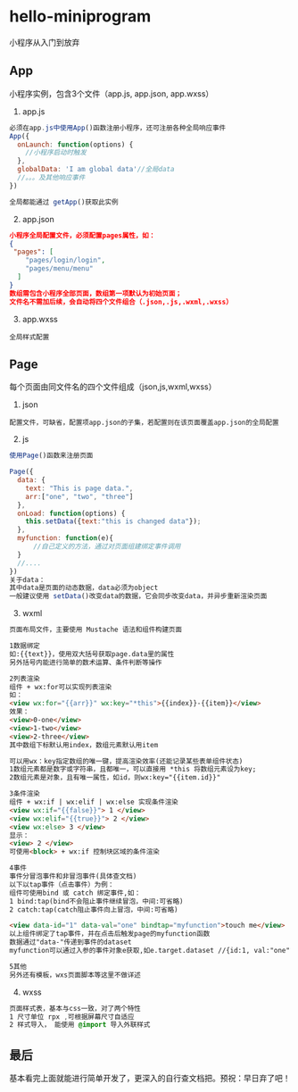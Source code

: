 # hello-miniprogram
小程序从入门到放弃


## App
小程序实例，包含3个文件（app.js, app.json, app.wxss）       
1. app.js       
```JavaScript
必须在app.js中使用App()函数注册小程序，还可注册各种全局响应事件
App({
  onLaunch: function(options) {
    //小程序启动时触发
  },
  globalData: 'I am global data'//全局data
  //。。。及其他响应事件
})

全局都能通过 getApp()获取此实例
```

2. app.json
```json
小程序全局配置文件，必须配置pages属性，如：
{
 "pages": [
    "pages/login/login",
    "pages/menu/menu"
  ]
}
数组需包含小程序全部页面，数组第一项默认为初始页面；
文件名不需加后续，会自动将四个文件组合（.json,.js,.wxml,.wxss）
```
3. app.wxss
```
全局样式配置
```

## Page
每个页面由同文件名的四个文件组成（json,js,wxml,wxss）
1. json
```
配置文件，可缺省，配置项app.json的子集，若配置则在该页面覆盖app.json的全局配置
```
2. js
```javascript
使用Page()函数来注册页面

Page({
  data: {
    text: "This is page data.",
    arr:["one", "two", "three"]
  },
  onLoad: function(options) {
    this.setData({text:"this is changed data"});
  },
  myfunction: function(e){
      //自己定义的方法，通过对页面组建绑定事件调用
  }
  //....
})
关于data：
其中data是页面的动态数据，data必须为object
一般建议使用 setData()改变data的数据，它会同步改变data，并异步重新渲染页面

```

3. wxml
```html
页面布局文件，主要使用 Mustache 语法和组件构建页面

1数据绑定
如:{{text}}，使用双大括号获取page.data里的属性
另外括号内能进行简单的数术运算、条件判断等操作

2列表渲染
组件 + wx:for可以实现列表渲染
如：
<view wx:for="{{arr}}" wx:key="*this">{{index}}-{{item}}</view>
效果：
<view>0-one</view>
<view>1-two</view>
<view>2-three</view>
其中数组下标默认用index，数组元素默认用item

可以用wx：key指定数组的唯一键，提高渲染效率(还能记录某些表单组件状态)
1数组元素都是数字或字符串，且都唯一，可以直接用 *this 将数组元素设为key;
2数组元素是对象，且有唯一属性，如id，则wx:key="{{item.id}}"

3条件渲染
组件 + wx:if | wx:elif | wx:else 实现条件渲染
<view wx:if="{{false}}"> 1 </view>
<view wx:elif="{{true}}"> 2 </view>
<view wx:else> 3 </view>
显示：
<view> 2 </view>
可使用<block> + wx:if 控制块区域的条件渲染

4事件
事件分冒泡事件和非冒泡事件(具体查文档)
以下以tap事件（点击事件）为例：
组件可使用bind 或 catch 绑定事件,如：
1 bind:tap(bind不会阻止事件继续冒泡，中间:可省略)
2 catch:tap(catch阻止事件向上冒泡，中间:可省略)

<view data-id="1" data-val="one" bindtap="myfunction">touch me</view>
以上组件绑定了tap事件，并在点击后触发page的myfunction函数
数据通过"data-"传递到事件的dataset
myfunction可以通过入参的事件对象e获取,如e.target.dataset //{id:1, val:"one"}

5其他
另外还有模板，wxs页面脚本等这里不做详述

```

4. wxss
```css
页面样式表，基本与css一致，对了两个特性
1 尺寸单位 rpx ,可根据屏幕尺寸自适应
2 样式导入， 能使用 @import 导入外联样式
```


## 最后
基本看完上面就能进行简单开发了，更深入的自行查文档把。预祝：早日弃了吧！